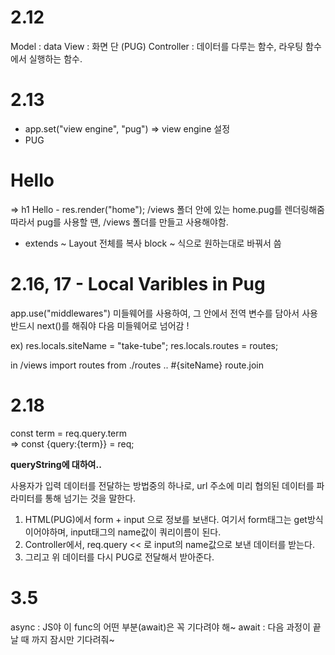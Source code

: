 # 2.12

Model : data
View : 화면 단 (PUG)
Controller : 데이터를 다루는 함수, 라우팅 함수에서 실행하는 함수.

# 2.13
- app.set("view engine", "pug") => view engine 설정
- PUG

<h1>Hello</h1> => h1 Hello
- res.render("home");
  /views 폴더 안에 있는 home.pug를 렌더링해줌
  따라서 pug를 사용할 땐, /views 폴더를 만들고 사용해야함.

- extends ~
  Layout 전체를 복사
  block ~ 식으로 원하는대로 바꿔서 씀

# 2.16, 17 - Local Varibles in Pug
app.use("middlewares")
미들웨어를 사용하여, 그 안에서 전역 변수를 담아서 사용
반드시 next()를 해줘야 다음 미들웨어로 넘어감 !

ex)
res.locals.siteName = "take-tube";
res.locals.routes = routes;

in /views
import routes from ./routes
..
#{siteName}
route.join

# 2.18 
const term = req.query.term  
=> const {query:{term}} = req; 

**queryString에 대하여..**

사용자가 입력 데이터를 전달하는 방법중의 하나로, url 주소에 미리 협의된 데이터를 파라미터를 통해 넘기는 것을 말한다.

1. HTML(PUG)에서 form + input 으로 정보를 보낸다. 여기서 form태그는 get방식이어야하며, input태그의 name값이 쿼리이름이 된다.
2. Controller에서, req.query << 로 input의 name값으로 보낸 데이터를 받는다.
3. 그리고 위 데이터를 다시 PUG로 전달해서 받아준다.

# 3.5
async : JS야 이 func의 어떤 부분(await)은 꼭 기다려야 해~
  await : 다음 과정이 끝날 때 까지 잠시만 기다려줘~